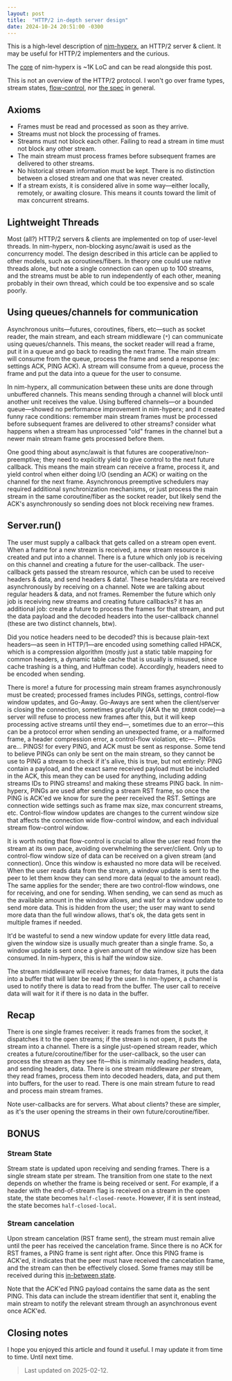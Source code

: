 ```yaml
---
layout: post
title:  "HTTP/2 in-depth server design"
date: 2024-10-24 20:51:00 -0300
---
```


This is a high-level description of [nim-hyperx](https://github.com/nitely/nim-hyperx), an HTTP/2 server & client. It may be useful for HTTP/2 implementers and the curious.

The [core](https://github.com/nitely/nim-hyperx/blob/master/src/hyperx/clientserver.nim) of nim-hyperx is ~1K LoC and can be read alongside this post.

This is not an overview of the HTTP/2 protocol. I won't go over frame types, stream states, [flow-control](https://nitely.github.io/2024/08/23/http-2-flow-control-dead-lock.html), nor [the spec](https://datatracker.ietf.org/doc/html/rfc9113) in general.

## Axioms

- Frames must be read and processed as soon as they arrive.
- Streams must not block the processing of frames.
- Streams must not block each other. Failing to read a stream in time must not block any other stream.
- The main stream must process frames before subsequent frames are delivered to other streams.
- No historical stream information must be kept. There is no distinction between a closed stream and one that was never created.
- If a stream exists, it is considered alive in some way—either locally, remotely, or awaiting closure. This means it counts toward the limit of max concurrent streams.

## Lightweight Threads

Most (all?) HTTP/2 servers & clients are implemented on top of user-level threads. In nim-hyperx, non-blocking async/await is used as the concurrency model. The design described in this article can be applied to other models, such as coroutines/fibers. In theory one could use native threads alone, but note a single connection can open up to 100 streams, and the streams must be able to run independently of each other, meaning probably in their own thread, which could be too expensive and so scale poorly.

## Using queues/channels for communication

Asynchronous units—futures, coroutines, fibers, etc—such as socket reader, the main stream, and each stream middleware (`*`) can communicate using queues/channels. This means, the socket reader will read a frame, put it in a queue and go back to reading the next frame. The main stream will consume from the queue, process the frame and send a response (ex: settings ACK, PING ACK). A stream will consume from a queue, process the frame and put the data into a queue for the user to consume.

In nim-hyperx, all communication between these units are done through unbuffered channels. This means sending through a channel will block until another unit receives the value. Using buffered channels—or a bounded queue—showed no performance improvement in nim-hyperx; and it created funny race conditions: remember main stream frames must be processed before subsequent frames are delivered to other streams? consider what happens when a stream has unprocessed "old" frames in the channel but a newer main stream frame gets processed before them.

One good thing about async/await is that futures are cooperative/non-preemptive; they need to explicitly yield to give control to the next future callback. This means the main stream can receive a frame, process it, and yield control when either doing I/O (sending an ACK) or waiting on the channel for the next frame. Asynchronous preemptive schedulers may required additional synchronization mechanisms, or just process the main stream in the same coroutine/fiber as the socket reader, but likely send the ACK's asynchronously so sending does not block receiving new frames.

## Server.run()

The user must supply a callback that gets called on a stream open event. When a frame for a new stream is received, a new stream resource is created and put into a channel. There is a future which only job is receiving on this channel and creating a future for the user-callback. The user-callback gets passed the stream resource, which can be used to receive headers & data, and send headers & data!. These headers/data are received asynchronously by receiving on a channel. Note we are talking about regular headers & data, and not frames. Remember the future which only job is receiving new streams and creating future callbacks? it has an additional job: create a future to process the frames for that stream, and put the data payload and the decoded headers into the user-callback channel (these are two distinct channels, btw).

Did you notice headers need to be decoded? this is because plain-text headers—as seen in HTTP/1—are encoded using something called HPACK, which is a compression algorithm (mostly just a static table mapping for common headers, a dynamic table cache that is usually is misused, since cache trashing is a thing, and Huffman code). Accordingly, headers need to be encoded when sending.

There is more! a future for processing main stream frames asynchronously must be created; processed frames includes PINGs, settings, control-flow window updates, and Go-Away. Go-Aways are sent when the client/server is closing the connection, sometimes gracefully (AKA the `NO_ERROR` code)—a server will refuse to process new frames after this, but it will keep processing active streams until they end—, sometimes due to an error—this can be a protocol error when sending an unexpected frame, or a malformed frame, a header compression error, a control-flow violation, etc—. PINGs are... PINGS! for every PING, and ACK must be sent as response. Some tend to believe PINGs can only be sent on the main stream, so they cannot be use to PING a stream to check if it's alive, this is true, but not entirely: PING contain a payload, and the exact same received payload must be included in the ACK, this mean they can be used for anything, including adding streams IDs to PING streams! and making these streams PING back. In nim-hyperx, PINGs are used after sending a stream RST frame, so once the PING is ACK'ed we know for sure the peer received the RST. Settings are connection wide settings such as frame max size, max concurrent streams, etc. Control-flow window updates are changes to the current window size that affects the connection wide flow-control window, and each individual stream flow-control window.

It is worth noting that flow-control is crucial to allow the user read from the stream at its own pace, avoiding overwhelming the server/client. Only up to control-flow window size of data can be received on a given stream (and connection). Once this window is exhausted no more data will be received. When the user reads data from the stream, a window update is sent to the peer to let them know they can send more data (equal to the amount read). The same applies for the sender; there are two control-flow windows, one for receiving, and one for sending. When sending, we can send as much as the available amount in the window allows, and wait for a window update to send more data. This is hidden from the user; the user may want to send more data than the full window allows, that's ok, the data gets sent in multiple frames if needed.

It'd be wasteful to send a new window update for every little data read, given the window size is usually much greater than a single frame. So, a window update is sent once a given amount of the window size has been consumed. In nim-hyperx, this is half the window size.

The stream middleware will receive frames; for data frames, it puts the data into a buffer that will later be read by the user. In nim-hyperx, a channel is used to notify there is data to read from the buffer. The user call to receive data will wait for it if there is no data in the buffer.

## Recap

There is one single frames receiver: it reads frames from the socket, it dispatches it to the open streams; if the stream is not open, it puts the stream into a channel. There is a single just-opened stream reader, which creates a future/coroutine/fiber for the user-callback, so the user can process the stream as they see fit—this is minimally reading headers, data, and sending headers, data. There is one stream middleware *per* stream, they read frames, process them into decoded headers, data, and put them into buffers, for the user to read. There is one main stream future to read and process main stream frames.

Note user-callbacks are for servers. What about clients? these are simpler, as it's the user opening the streams in their own future/coroutine/fiber.

## BONUS

### Stream State

Stream state is updated upon receiving and sending frames. There is a single stream state per stream. The transition from one state to the next depends on whether the frame is being received or sent. For example, if a header with the end-of-stream flag is received on a stream in the open state, the state becomes `half-closed-remote`. However, if it is sent instead, the state becomes `half-closed-local`.

### Stream cancelation

Upon stream cancelation (RST frame sent), the stream must remain alive until the peer has received the cancelation frame. Since there is no ACK for RST frames, a PING frame is sent right after. Once this PING frame is ACK'ed, it indicates that the peer must have received the cancelation frame, and the stream can then be effectively closed. Some frames may still be received during this [in-between state](https://nitely.github.io/2024/08/20/http-2-the-missing-state.html).

Note that the ACK'ed PING payload contains the same data as the sent PING. This data can include the stream identifier that sent it, enabling the main stream to notify the relevant stream through an asynchronous event once ACK'ed.

## Closing notes

I hope you enjoyed this article and found it useful. I may update it from time to time. Until next time.

> Last updated on 2025-02-12.
